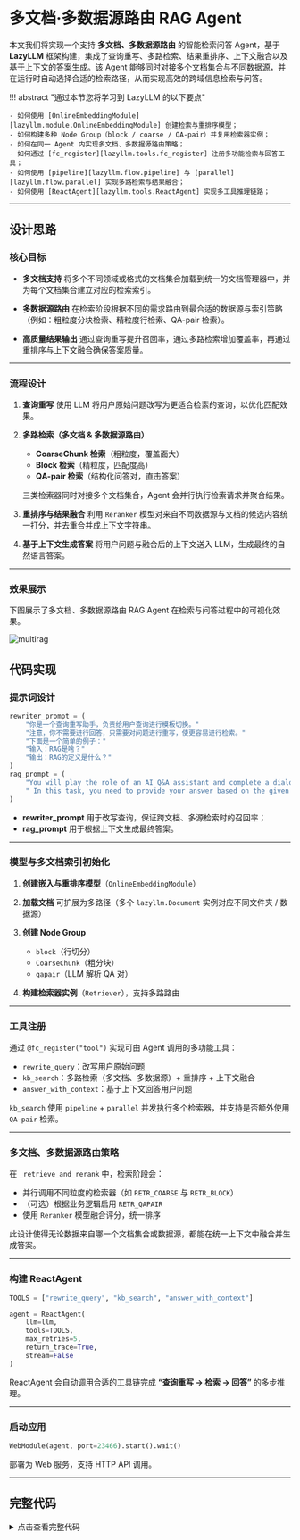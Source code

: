 # 多文档·多数据源路由 RAG Agent

本文我们将实现一个支持 **多文档、多数据源路由** 的智能检索问答 Agent，基于 **LazyLLM** 框架构建，集成了查询重写、多路检索、结果重排序、上下文融合以及基于上下文的答案生成。该 Agent 能够同时对接多个文档集合与不同数据源，并在运行时自动选择合适的检索路径，从而实现高效的跨域信息检索与问答。

!!! abstract "通过本节您将学习到 LazyLLM 的以下要点"

```
- 如何使用 [OnlineEmbeddingModule][lazyllm.module.OnlineEmbeddingModule] 创建检索与重排序模型；
- 如何构建多种 Node Group（block / coarse / QA-pair）并复用检索器实例；
- 如何在同一 Agent 内实现多文档、多数据源路由策略；
- 如何通过 [fc_register][lazyllm.tools.fc_register] 注册多功能检索与回答工具；
- 如何使用 [pipeline][lazyllm.flow.pipeline] 与 [parallel][lazyllm.flow.parallel] 实现多路检索与结果融合；
- 如何使用 [ReactAgent][lazyllm.tools.ReactAgent] 实现多工具推理链路；
```

---

## 设计思路

### 核心目标

* **多文档支持**
  将多个不同领域或格式的文档集合加载到统一的文档管理器中，并为每个文档集合建立对应的检索索引。

* **多数据源路由**
  在检索阶段根据不同的需求路由到最合适的数据源与索引策略（例如：粗粒度分块检索、精粒度行检索、QA-pair 检索）。

* **高质量结果输出**
  通过查询重写提升召回率，通过多路检索增加覆盖率，再通过重排序与上下文融合确保答案质量。

---

### 流程设计

1. **查询重写**
   使用 LLM 将用户原始问题改写为更适合检索的查询，以优化匹配效果。

2. **多路检索（多文档 & 多数据源路由）**

   * **CoarseChunk 检索**（粗粒度，覆盖面大）
   * **Block 检索**（精粒度，匹配度高）
   * **QA-pair 检索**（结构化问答对，直击答案）

   三类检索器同时对接多个文档集合，Agent 会并行执行检索请求并聚合结果。

3. **重排序与结果融合**
   利用 `Reranker` 模型对来自不同数据源与文档的候选内容统一打分，并去重合并成上下文字符串。

4. **基于上下文生成答案**
   将用户问题与融合后的上下文送入 LLM，生成最终的自然语言答案。

---

### 效果展示

下图展示了多文档、多数据源路由 RAG Agent 在检索与问答过程中的可视化效果。

![multirag](../assets/multirag.png)

## 代码实现

### 提示词设计

```python
rewriter_prompt = (
    "你是一个查询重写助手，负责给用户查询进行模板切换。"
    "注意，你不需要进行回答，只需要对问题进行重写，使更容易进行检索。"
    "下面是一个简单的例子："
    "输入：RAG是啥？"
    "输出：RAG的定义是什么？"
)
rag_prompt = (
    "You will play the role of an AI Q&A assistant and complete a dialogue task."
    " In this task, you need to provide your answer based on the given context and question."
)
```

* **rewriter\_prompt** 用于改写查询，保证跨文档、多源检索时的召回率；
* **rag\_prompt** 用于根据上下文生成最终答案。

---

### 模型与多文档索引初始化

1. **创建嵌入与重排序模型**（`OnlineEmbeddingModule`）
2. **加载文档**
   可扩展为多路径（多个 `lazyllm.Document` 实例对应不同文件夹 / 数据源）
3. **创建 Node Group**

   * `block`（行切分）
   * `CoarseChunk`（粗分块）
   * `qapair`（LLM 解析 QA 对）
4. **构建检索器实例**（`Retriever`），支持多路路由

---

### 工具注册

通过 `@fc_register("tool")` 实现可由 Agent 调用的多功能工具：

* `rewrite_query`：改写用户原始问题
* `kb_search`：多路检索（多文档、多数据源）+ 重排序 + 上下文融合
* `answer_with_context`：基于上下文回答用户问题

`kb_search` 使用 `pipeline` + `parallel` 并发执行多个检索器，并支持是否额外使用 `QA-pair` 检索。

---

### 多文档、多数据源路由策略

在 `_retrieve_and_rerank` 中，检索阶段会：

* 并行调用不同粒度的检索器（如 `RETR_COARSE` 与 `RETR_BLOCK`）
* （可选）根据业务逻辑启用 `RETR_QAPAIR`
* 使用 `Reranker` 模型融合评分，统一排序

此设计使得无论数据来自哪一个文档集合或数据源，都能在统一上下文中融合并生成答案。

---

### 构建 ReactAgent

```python
TOOLS = ["rewrite_query", "kb_search", "answer_with_context"]

agent = ReactAgent(
    llm=llm,
    tools=TOOLS,
    max_retries=5,
    return_trace=True,
    stream=False
)
```

ReactAgent 会自动调用合适的工具链完成 **“查询重写 → 检索 → 回答”** 的多步推理。

---

### 启动应用

```python
WebModule(agent, port=23466).start().wait()
```

部署为 Web 服务，支持 HTTP API 调用。

---

## 完整代码

<details>
<summary>点击查看完整代码</summary>

```python
# rag_agent_demo.py
import os
import json
from typing import List, Dict, Any
import lazyllm
from lazyllm import bind
from lazyllm.tools import fc_register
from lazyllm import WebModule, ChatPrompter
from lazyllm.module import OnlineChatModule
from lazyllm.tools import ReactAgent

# ---------------- 提示词 ----------------
rewriter_prompt = (
    "你是一个查询重写助手，负责给用户查询进行模板切换。"
    "注意，你不需要进行回答，只需要对问题进行重写，使更容易进行检索。"
    "下面是一个简单的例子："
    "输入：RAG是啥？"
    "输出：RAG的定义是什么？"
)
rag_prompt = (
    "You will play the role of an AI Q&A assistant and complete a dialogue task."
    " In this task, you need to provide your answer based on the given context and question."
)

# ---------------- 模型与多文档索引初始化 ----------------
online_embed = lazyllm.OnlineEmbeddingModule(source='qwen')
online_rerank = lazyllm.OnlineEmbeddingModule(source='qwen', type="rerank")

llm = OnlineChatModule(source="qwen", stream=False)

docs = lazyllm.Document(
    "Your-Own-Path",
    embed=online_embed
)

# block：按行拆分
docs.create_node_group(name='block', transform=(lambda d: d.split('\n')))

try:
    from lazyllm.tools.rag.chunk import CoarseChunker
    docs.create_node_group(
        name="CoarseChunk",
        transform=CoarseChunker(chunk_size=800, chunk_overlap=100)
    )
except Exception:
    def _coarse(d: str):
        parts, buf = [], []
        for line in d.splitlines():
            if line.strip():
                buf.append(line)
            else:
                if buf:
                    parts.append("\n".join(buf))
                    buf = []
        if buf:
            parts.append("\n".join(buf))
        return parts
    docs.create_node_group(name="CoarseChunk", transform=_coarse)

# qapair：用 LLM 解析 QA 对
qa_parser = lazyllm.LLMParser(llm, language="zh", task_type="qa")
docs.create_node_group(name='qapair', transform=qa_parser)

# ---- 复用多路检索器单例（支持多数据源路由）----
RETR_COARSE = lazyllm.Retriever(doc=docs, group_name="CoarseChunk",
                                similarity="cosine", topk=3)
RETR_BLOCK  = lazyllm.Retriever(doc=docs, group_name="block",
                                similarity="bm25_chinese", topk=3)
RETR_QAPAIR = lazyllm.Retriever(doc=docs, group_name="qapair",
                                similarity="cosine", topk=3)

# 预热
try:
    _ = RETR_BLOCK("warmup")
    _ = RETR_COARSE("warmup")
    _ = RETR_QAPAIR("warmup")
except Exception:
    pass

# =============== 工具注册 ===============
def _rewrite_with_llm(query: str) -> str:
    prompter = ChatPrompter(instruction=rewriter_prompt)
    return llm.share(prompter)(query)

@fc_register("tool")
def rewrite_query(query: str) -> str:
    return _rewrite_with_llm(query)

def _retrieve_and_rerank(query: str, topk: int = 3):
    with lazyllm.pipeline() as ppl:
        with lazyllm.parallel().sum as ppl.prl:
            ppl.prl.retriever1 = RETR_COARSE
            ppl.prl.retriever2 = RETR_BLOCK
        ppl.reranker = lazyllm.Reranker("ModuleReranker", model=online_rerank, topk=topk) | bind(query=ppl.input)
    return ppl(query)

@fc_register("tool")
def kb_search(query: str, use_qapair: bool = True, topk: int = 3) -> str:
    nodes_a = _retrieve_and_rerank(query, topk=topk)
    nodes_b = RETR_QAPAIR(query) if use_qapair else []

    contents_seen = set()
    merged_nodes: List[Any] = []
    for n in list(nodes_a) + list(nodes_b):
        c = n.get_content()
        if c not in contents_seen:
            contents_seen.add(c)
            merged_nodes.append(n)

    context_str = "\n".join([n.get_content() for n in merged_nodes])
    return context_str

@fc_register("tool")
def answer_with_context(query: str, context_str: str) -> str:
    prompter = ChatPrompter(instruction=rag_prompt, extra_keys=['context_str'])
    return llm.share(prompter)(dict(context_str=context_str, query=query))

# =============== 构建 Agent ===============
TOOLS = ["rewrite_query", "kb_search", "answer_with_context"]

agent = ReactAgent(
    llm=llm,
    tools=TOOLS,
    max_retries=5,
    return_trace=True,
    stream=False
)

# =============== 最小可运行示例 ===============
if __name__ == "__main__":
    WebModule(agent, port=23466).start().wait()
```

</details>